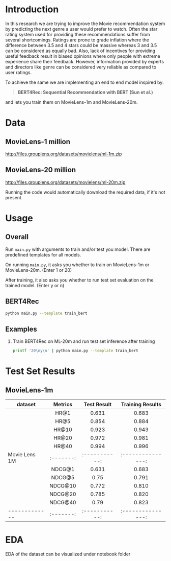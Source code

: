 # Introduction

In this research we are trying to improve the Movie recommendation system by predicting the next genre a user would prefer to watch. Often the star rating system used for providing these recommendations suffer from several shortcomings. Ratings are prone to grade inflation where the difference between 3.5 and 4 stars could be massive whereas 3 and 3.5 can be considered as equally bad. Also, lack of incentives for providing useful feedback result in biased opinions where only people with extreme experience share their feedback. However, information provided by experts and directors like genre can be considered very reliable as compared to user ratings.

To achieve the same we are implementing an end to end model inspired by:
> **BERT4Rec: Sequential Recommendation with BERT (Sun et al.)**  

and lets you train them on MovieLens-1m and MovieLens-20m.
# Data
## MovieLens-1 million
http://files.grouplens.org/datasets/movielens/ml-1m.zip

## MovieLens-20 million
http://files.grouplens.org/datasets/movielens/ml-20m.zip

Running the code would automatically download the required data, if it's not present.

# Usage

## Overall

Run `main.py` with arguments to train and/or test you model. There are predefined templates for all models.

On running `main.py`, it asks you whether to train on MovieLens-1m or MovieLens-20m. (Enter 1 or 20)

After training, it also asks you whether to run test set evaluation on the trained model. (Enter y or n)

## BERT4Rec

```bash
python main.py --template train_bert
```

## Examples

1. Train BERT4Rec on ML-20m and run test set inference after training

   ```bash
   printf '20\ny\n' | python main.py --template train_bert
   ```

# Test Set Results
## MovieLens-1m
| dataset       | Metrics | Test Result | Training Results| 
| ------------- |:-------:|:-----------:|:---------------:|
|               | HR@1    | 0.631       | 0.683           |
|               | HR@5    | 0.854       | 0.884           |
|               | HR@10   | 0.923       | 0.943           |
|               | HR@20   | 0.972       | 0.981           |
|               | HR@40   | 0.994       | 0.996           |
| Movie Lens 1M |:-------:|:-----------:|:---------------:|
|               | NDCG@1  | 0.631       | 0.683           |
|               | NDCG@5  | 0.75        | 0.791           |
|               | NDCG@10 | 0.772       | 0.810           |
|               | NDCG@20 | 0.785       | 0.820           |
|               | NDCG@40 | 0.79        | 0.823           |
|-------------  |:-------:|:-----------:|:---------------:|


# EDA
EDA of the dataset can be visualized under notebook folder
